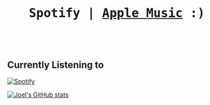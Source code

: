  <h1 align="center"style="font-family:monospace;font-weight:900;>HI THERE 😵‍💫😵‍💫😵‍💫</h1>


* My name is Joel Azwar 😁 I'm 22 years old, and a 3rd year CS Student living in Toronto, Canada 🍁

* Born in Jakarta 🇮🇩, grew up in Hong Kong 🇭🇰, now in Toronto 🇨🇦

* 3 Hobbies : Exercise 🏋️‍♂️ (Health), Music 🎧 (Personal), Programming 💻 (Career)

* Big Pop Culture Geek. I love Comic Books 📕, Video Games 🎮, and Movies 📽️!

* But most of all.... I love Music 🎵🎶🎸📻🎹🎸🎺🎻

* Listen to mine on [Spotify](https://open.spotify.com/artist/3xljo6K6D0xcncseff9h7a?si=DCA2LXGCSF2h_JPzo9pOyg) | [Apple Music](https://music.apple.com/artist/blujazz/1546143629) :)


<br>

## Currently Listening to
[![Spotify](https://jazwar-spotify.vercel.app/api/spotify)](https://open.spotify.com/user/USER_NAME)


[![Joel's GitHub stats](https://github-readme-stats.vercel.app/api?username=joelazwar&showicons=true&theme=tokyonight)](https://github.com/joelazwar/github-readme-stats)

